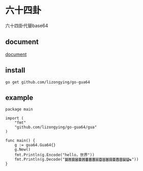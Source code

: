 # 六十四卦

六十四卦代替base64

## document

[document](https://pkg.go.dev/github.com/lizongying/go-gua64)

## install

```
go get github.com/lizongying/go-gua64
```

## example

```
package main

import (
	"fmt"
	"github.com/lizongying/go-gua64/gua"
)

func main() {
	g := gua64.Gua64{}
	g.New()
	fmt.Println(g.Encode("hello，世界"))
	fmt.Println(g.Decode("䷯䷬䷿䷶䷸䷬䷀䷌䷌䷎䷼䷲䷰䷳䷸䷘䷔䷭䷒☯"))
}
```